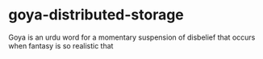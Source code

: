 # goya-distributed-storage
Goya is an urdu word for a momentary suspension of disbelief that occurs when fantasy is so realistic that 
